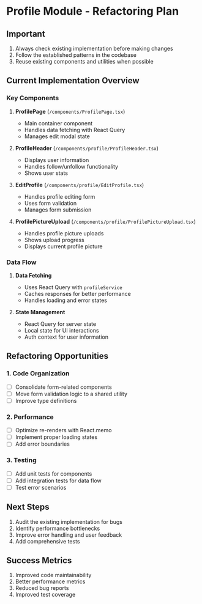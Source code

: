 # Profile Module - Refactoring Plan

## Important
1. Always check existing implementation before making changes
2. Follow the established patterns in the codebase
3. Reuse existing components and utilities when possible

## Current Implementation Overview

### Key Components
1. **ProfilePage** (`/components/ProfilePage.tsx`)
   - Main container component
   - Handles data fetching with React Query
   - Manages edit modal state

2. **ProfileHeader** (`/components/profile/ProfileHeader.tsx`)
   - Displays user information
   - Handles follow/unfollow functionality
   - Shows user stats

3. **EditProfile** (`/components/profile/EditProfile.tsx`)
   - Handles profile editing form
   - Uses form validation
   - Manages form submission

4. **ProfilePictureUpload** (`/components/profile/ProfilePictureUpload.tsx`)
   - Handles profile picture uploads
   - Shows upload progress
   - Displays current profile picture

### Data Flow
1. **Data Fetching**
   - Uses React Query with `profileService`
   - Caches responses for better performance
   - Handles loading and error states

2. **State Management**
   - React Query for server state
   - Local state for UI interactions
   - Auth context for user information

## Refactoring Opportunities

### 1. Code Organization
- [ ] Consolidate form-related components
- [ ] Move form validation logic to a shared utility
- [ ] Improve type definitions

### 2. Performance
- [ ] Optimize re-renders with React.memo
- [ ] Implement proper loading states
- [ ] Add error boundaries

### 3. Testing
- [ ] Add unit tests for components
- [ ] Add integration tests for data flow
- [ ] Test error scenarios

## Next Steps
1. Audit the existing implementation for bugs
2. Identify performance bottlenecks
3. Improve error handling and user feedback
4. Add comprehensive tests

## Success Metrics
1. Improved code maintainability
2. Better performance metrics
3. Reduced bug reports
4. Improved test coverage
